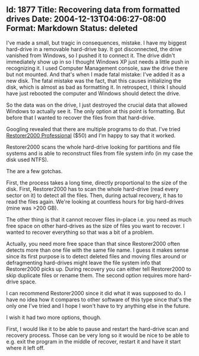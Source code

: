 Id: 1877
Title: Recovering data from formatted drives
Date: 2004-12-13T04:06:27-08:00
Format: Markdown
Status: deleted
--------------
I've made a small, but tragic in consequences, mistake. I have my
biggest hard-drive in a removable hard-drive bay. It got disconnected,
the drive vanished from Windows, so I pushed it to connect it. The drive
didn't immediately show up in so I thought Windows XP just needs a
little push in recognizing it. I used Computer Management console, saw
the drive there but not mounted. And that's when I made fatal mistake:
I've added it as a new disk. The fatal mistake was the fact, that this
causes initializing the disk, which is almost as bad as formatting it.
In retrospect, I think I should have just rebooted the computer and
Windows should detect the drive.

So the data was on the drive, I just destroyed the crucial data that
allowed Windows to actually see it. The only option at this point is
formatting. But before that I wanted to recover the files from that
hard-drive.

Googling revealed that there are multiple programs to do that. I've
tried [Restorer2000 Professional](http://www.bitmart.net/r2k.shtml)
($50) and I'm happy to say that it worked.

Restorer2000 scans the whole hard-drive looking for partitions and file
systems and is able to reconstruct files from file system info (in my
case the disk used NTFS).

The are a few gotchas.

First, the process takes a long time, directly proportional to the size
of the disk. First, Restorer2000 has to scan the whole hard-drive (read
every sector on it) to detect all the files. Then, during actual
recovery, it has to read the files again. We're looking at countless
hours for big hard-drives (mine was >200 GB).

The other thing is that it cannot recover files in-place i.e. you need
as much free space on other hard-drives as the size of files you want to
recover. I wanted to recover everything so that was a bit of a problem.

Actually, you need more free space than that since Restorer2000 often
detects more than one file with the same file name. I guess it makes
sense since its first purpose is to detect deleted files and moving
files around or defragmenting hard-drives might leave the file system
info that Restorer2000 picks up. During recovery you can either tell
Restorer2000 to skip duplicate files or rename them. The second option
requires more hard-drive space.

I can recommend Restorer2000 since it did what it was supposed to do. I
have no idea how it compares to other software of this type since that's
the only one I've tried and I hope I won't have to try anything else in
the future.

I wish it had two more options, though.

First, I would like it to be able to pause and restart the hard-drive
scan and recovery process. Those can be very long so it would be nice to
be able to e.g. exit the program in the middle of recover, restart it
and have it start where it left off.
